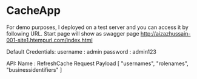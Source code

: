 # CacheApp

For demo purposes, I deployed on a test server and you can access it by following URL. Start page will show as swagger page
http://aizazhussain-001-site1.htempurl.com/index.html 

Default Credentials:
username : admin
password : admin123

API:
Name : RefreshCache
Request Payload
[
  "usernames",
  "rolenames",
  "businessidentifiers"
]
